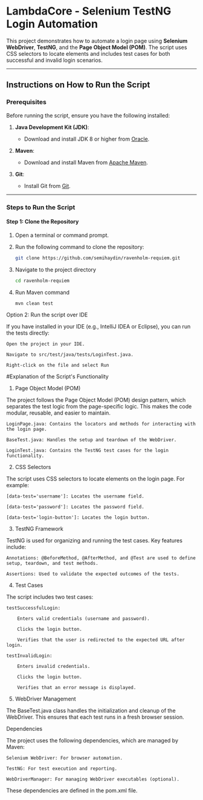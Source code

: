 # LambdaCore - Selenium TestNG Login Automation

This project demonstrates how to automate a login page using **Selenium WebDriver**, **TestNG**, and the **Page Object Model (POM)**. The script uses CSS selectors to locate elements and includes test cases for both successful and invalid login scenarios.

---

## **Instructions on How to Run the Script**

### **Prerequisites**

Before running the script, ensure you have the following installed:

1. **Java Development Kit (JDK)**:
   - Download and install JDK 8 or higher from [Oracle](https://www.oracle.com/java/technologies/javase-downloads.html).

2. **Maven**:
   - Download and install Maven from [Apache Maven](https://maven.apache.org/download.cgi).

3. **Git**:
   - Install Git from [Git](https://git-scm.com/downloads).

---

### **Steps to Run the Script**

#### **Step 1: Clone the Repository**
1. Open a terminal or command prompt.
2. Run the following command to clone the repository:

   ```bash
   git clone https://github.com/semihaydin/ravenholm-requiem.git

3. Navigate to the project directory
   ```bash
   cd ravenholm-requiem

5. Run Maven command
   ```bash
   mvn clean test
   
Option 2: Run the script over IDE

If you have installed in your IDE (e.g., IntelliJ IDEA or Eclipse), you can run the tests directly:

    Open the project in your IDE.

    Navigate to src/test/java/tests/LoginTest.java.

    Right-click on the file and select Run
   
#Explanation of the Script's Functionality
1. Page Object Model (POM)

The project follows the Page Object Model (POM) design pattern, which separates the test logic from the page-specific logic. This makes the code modular, reusable, and easier to maintain.

    LoginPage.java: Contains the locators and methods for interacting with the login page.

    BaseTest.java: Handles the setup and teardown of the WebDriver.

    LoginTest.java: Contains the TestNG test cases for the login functionality.

2. CSS Selectors

The script uses CSS selectors to locate elements on the login page. For example:

    [data-test='username']: Locates the username field.

    [data-test='password']: Locates the password field.

    [data-test='login-button']: Locates the login button.

3. TestNG Framework

TestNG is used for organizing and running the test cases. Key features include:

    Annotations: @BeforeMethod, @AfterMethod, and @Test are used to define setup, teardown, and test methods.

    Assertions: Used to validate the expected outcomes of the tests.

4. Test Cases

The script includes two test cases:

    testSuccessfulLogin:

        Enters valid credentials (username and password).

        Clicks the login button.

        Verifies that the user is redirected to the expected URL after login.

    testInvalidLogin:

        Enters invalid credentials.

        Clicks the login button.

        Verifies that an error message is displayed.

5. WebDriver Management

The BaseTest.java class handles the initialization and cleanup of the WebDriver. This ensures that each test runs in a fresh browser session.

Dependencies

The project uses the following dependencies, which are managed by Maven:

    Selenium WebDriver: For browser automation.

    TestNG: For test execution and reporting.

    WebDriverManager: For managing WebDriver executables (optional).

These dependencies are defined in the pom.xml file.
